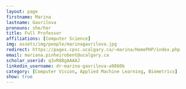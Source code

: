 ```yaml
---
layout: page
firstname: Marina
lastname: Gavrilova
pronouns: she/her
title: Full Professor
affiliations: [Computer Science]
img: assets/img/people/marinagavrilova.jpg
redirect: https://pages.cpsc.ucalgary.ca/~marina/HomePHP/index.php
email: mariana.pinheirobent@ucalgary.ca
scholar_userid: q3vR88gAAAAJ
linkedin_username: dr-marina-gavrilova-a9860b
category: [Computer Vision, Applied Machine Learning, Biometrics]
show: true
---
```

